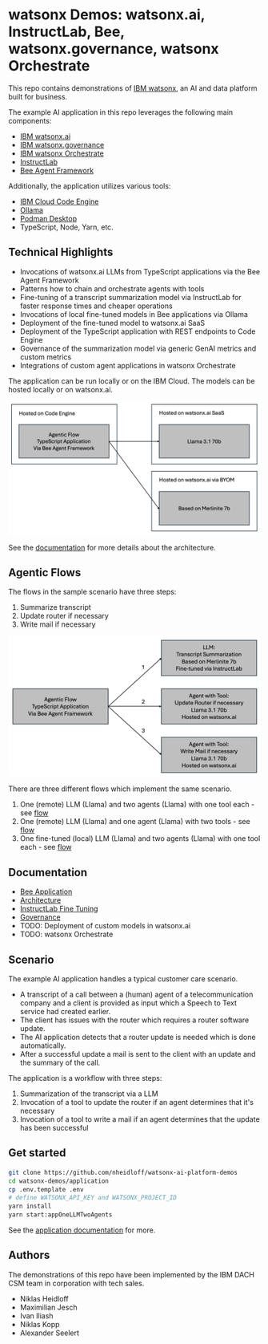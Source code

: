 # watsonx Demos: watsonx.ai, InstructLab, Bee, watsonx.governance, watsonx Orchestrate

This repo contains demonstrations of [IBM watsonx](https://www.ibm.com/watsonx), an AI and data platform built for business.

The example AI application in this repo leverages the following main components:

* [IBM watsonx.ai](https://www.ibm.com/products/watsonx-ai)
* [IBM watsonx.governance](https://www.ibm.com/products/watsonx-governance)
* [IBM watsonx Orchestrate](https://www.ibm.com/products/watsonx-orchestrate)
* [InstructLab](https://github.com/instructlab/instructlab)
* [Bee Agent Framework](https://github.com/i-am-bee/bee-agent-framework)

Additionally, the application utilizes various tools:

* [IBM Cloud Code Engine](https://www.ibm.com/products/code-engine)
* [Ollama](https://ollama.com/)
* [Podman Desktop](https://podman-desktop.io/)
* TypeScript, Node, Yarn, etc.

## Technical Highlights

* Invocations of watsonx.ai LLMs from TypeScript applications via the Bee Agent Framework
* Patterns how to chain and orchestrate agents with tools
* Fine-tuning of a transcript summarization model via InstructLab for faster response times and cheaper operations
* Invocations of local fine-tuned models in Bee applications via Ollama
* Deployment of the fine-tuned model to watsonx.ai SaaS
* Deployment of the TypeScript application with REST endpoints to Code Engine
* Governance of the summarization model via generic GenAI metrics and custom metrics
* Integrations of custom agent applications in watsonx Orchestrate

The application can be run locally or on the IBM Cloud. The models can be hosted locally or on watsonx.ai.

<kbd><img src="documentation/architecture-overview.png" /></kbd>

See the [documentation](documentation/Architecture.md) for more details about the architecture.

## Agentic Flows

The flows in the sample scenario have three steps:

1. Summarize transcript
2. Update router if necessary
3. Write mail if necessary

<kbd><img src="documentation/three-steps.png" /></kbd>

There are three different flows which implement the same scenario.

1. One (remote) LLM (Llama) and two agents (Llama) with one tool each - see [flow](documentation/Flow-OneLLMTwoAgents.md)
2. One (remote) LLM (Llama) and one agent (Llama) with two tools - see [flow](documentation/Flow-OneLLMOneAgent.md)
3. One fine-tuned (local) LLM (Llama) and two agents (Llama) with one tool each - see [flow](documentation/Flow-OneFineTunedLocalLLMTwoAgents.md)

## Documentation

* [Bee Application](application/README.md)
* [Architecture](documentation/Architecture.md)
* [InstructLab Fine Tuning](instructlab/README.md)
* [Governance](governance/README.md)
* TODO: Deployment of custom models in watsonx.ai
* TODO: watsonx Orchestrate

## Scenario

The example AI application handles a typical customer care scenario.

* A transcript of a call between a (human) agent of a telecommunication company and a client is provided as input which a Speech to Text service had created earlier.
* The client has issues with the router which requires a router software update.
* The AI application detects that a router update is needed which is done automatically.
* After a successful update a mail is sent to the client with an update and the summary of the call.

The application is a workflow with three steps:

1. Summarization of the transcript via a LLM
2. Invocation of a tool to update the router if an agent determines that it's necessary
3. Invocation of a tool to write a mail if an agent determines that the update has been successful

## Get started

```bash
git clone https://github.com/nheidloff/watsonx-ai-platform-demos
cd watsonx-demos/application
cp .env.template .env
# define WATSONX_API_KEY and WATSONX_PROJECT_ID
yarn install
yarn start:appOneLLMTwoAgents
```

See the [application documentation](application/README.md) for more.

## Authors

The demonstrations of this repo have been implemented by the IBM DACH CSM team in corporation with tech sales.

* Niklas Heidloff
* Maximilian Jesch
* Ivan Iliash
* Niklas Kopp
* Alexander Seelert